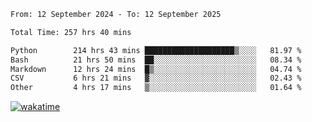 <!--START_SECTION:waka-->

```txt
From: 12 September 2024 - To: 12 September 2025

Total Time: 257 hrs 40 mins

Python        214 hrs 43 mins ████████████████████▒░░░░   81.97 %
Bash          21 hrs 50 mins  ██░░░░░░░░░░░░░░░░░░░░░░░   08.34 %
Markdown      12 hrs 24 mins  █▒░░░░░░░░░░░░░░░░░░░░░░░   04.74 %
CSV           6 hrs 21 mins   ▓░░░░░░░░░░░░░░░░░░░░░░░░   02.43 %
Other         4 hrs 17 mins   ▒░░░░░░░░░░░░░░░░░░░░░░░░   01.64 %
```

<!--END_SECTION:waka-->
[![wakatime](https://wakatime.com/badge/user/5f89a63a-5294-4958-ad30-2b3455e63f2a.svg)](https://wakatime.com/@5f89a63a-5294-4958-ad30-2b3455e63f2a)
